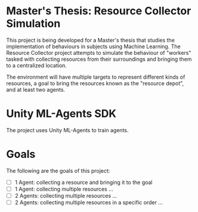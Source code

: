 # Master's Thesis: Resource Collector Simulation

This project is being developed for a Master's thesis that studies the implementation of behaviours in subjects using Machine Learning. The Resource Collector project attempts to simulate the behaviour of "workers" tasked with collecting resources from their surroundings and bringing them to a centralized location. 

The environment will have multiple targets to represent different kinds of resources, a goal to bring the resources known as the "resource depot", and at least two agents.

# Unity ML-Agents SDK

The project uses Unity ML-Agents to train agents.

# Goals

The following are the goals of this project:

- [ ] 1 Agent: collecting a resource and bringing it to the goal
- [ ] 1 Agent: collecting multiple resources ...
- [ ] 2 Agents: collecting multiple resources ...
- [ ] 2 Agents: collecting multiple resources in a specific order ...